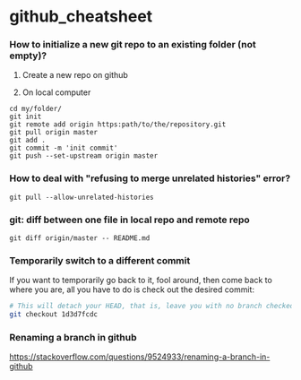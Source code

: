 # github_cheatsheet

### How to initialize a new git repo to an existing folder (not empty)?

1. Create a new repo on github

2. On local computer
```
cd my/folder/
git init
git remote add origin https:path/to/the/repository.git
git pull origin master
git add .
git commit -m 'init commit'
git push --set-upstream origin master
```

### How to deal with "refusing to merge unrelated histories" error?
`git pull --allow-unrelated-histories`

### git: diff between one file in local repo and remote repo
`git diff origin/master -- README.md`

### Temporarily switch to a different commit
If you want to temporarily go back to it, fool around, then come back to where you are, all you have to do is check out the 
desired commit:

```bash
# This will detach your HEAD, that is, leave you with no branch checked out:
git checkout 1d3d7fcdc
```

### Renaming a branch in github
https://stackoverflow.com/questions/9524933/renaming-a-branch-in-github
